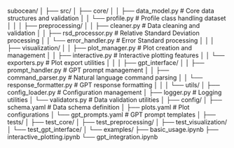 subocean/
│
├── src/
│   ├── core/
│   │   ├── data_model.py        # Core data structures and validation
│   │   └── profile.py           # Profile class handling dataset
│   │
│   ├── preprocessing/
│   │   ├── cleaner.py           # Data cleaning and validation
│   │   ├── rsd_processor.py     # Relative Standard Deviation processing
│   │   └── error_handler.py     # Error Standard processing
│   │
│   ├── visualization/
│   │   ├── plot_manager.py      # Plot creation and management
│   │   ├── interactive.py       # Interactive plotting features
│   │   └── exporters.py         # Plot export utilities
│   │
│   ├── gpt_interface/
│   │   ├── prompt_handler.py    # GPT prompt management
│   │   ├── command_parser.py    # Natural language command parsing
│   │   └── response_formatter.py # GPT response formatting
│   │
│   └── utils/
│       ├── config_loader.py     # Configuration management
│       ├── logger.py            # Logging utilities
│       └── validators.py        # Data validation utilities
│
├── config/
│   ├── schema.yaml             # Data schema definition
│   ├── plots.yaml              # Plot configurations
│   └── gpt_prompts.yaml        # GPT prompt templates
│
├── tests/
│   ├── test_core/
│   ├── test_preprocessing/
│   ├── test_visualization/
│   └── test_gpt_interface/
│
└── examples/
    ├── basic_usage.ipynb
    ├── interactive_plotting.ipynb
    └── gpt_integration.ipynb